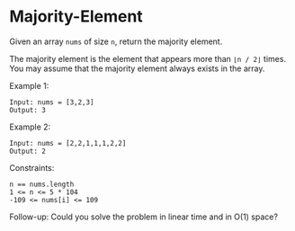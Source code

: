 # Majority-Element

Given an array `nums` of size `n`, return the majority element.

The majority element is the element that appears more than `⌊n / 2⌋` times. You may assume that the majority element always exists in the array.

 

Example 1:
```
Input: nums = [3,2,3]
Output: 3
```
Example 2:
```
Input: nums = [2,2,1,1,1,2,2]
Output: 2
``` 

Constraints:
```
n == nums.length
1 <= n <= 5 * 104
-109 <= nums[i] <= 109
``` 

Follow-up: Could you solve the problem in linear time and in O(1) space?
